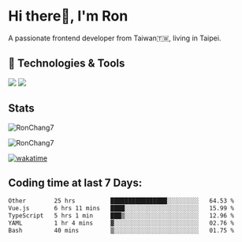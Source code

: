 # Hi there👋, I'm Ron

A passionate frontend developer from Taiwan🇹🇼, living in Taipei.

## 🔧 Technologies & Tools

![](https://img.shields.io/badge/Editor-Cusor-informational?style=flat&logo=cursor&logoColor=white)
![](https://img.shields.io/badge/Code-TypeScript-informational?style=flat&logo=typescript&logoColor=white)

## Stats

<p><img src="https://github-readme-stats-j1ws-rctx6j2fo-ron-chang1.vercel.app/api/top-langs?username=RonChang7&show_icons=true&locale=en&layout=compact&v=2" alt="RonChang7" /></p>
<p><img src="https://github-readme-stats-j1ws-rctx6j2fo-ron-chang1.vercel.app/api?username=RonChang7&show_icons=true&locale=en&theme=dracula&count_private=true&v=2" alt="RonChang7" /></p>

[![wakatime](https://wakatime.com/badge/user/f2e75beb-aff4-47ed-aeff-347e6daef3f2.svg)](https://wakatime.com/@f2e75beb-aff4-47ed-aeff-347e6daef3f2)

## Coding time at last 7 Days:

<!--START_SECTION:waka-->

```txt
Other        25 hrs          ████████████████░░░░░░░░░   64.53 %
Vue.js       6 hrs 11 mins   ████░░░░░░░░░░░░░░░░░░░░░   15.99 %
TypeScript   5 hrs 1 min     ███▒░░░░░░░░░░░░░░░░░░░░░   12.96 %
YAML         1 hr 4 mins     ▓░░░░░░░░░░░░░░░░░░░░░░░░   02.76 %
Bash         40 mins         ▒░░░░░░░░░░░░░░░░░░░░░░░░   01.75 %
```

<!--END_SECTION:waka-->

